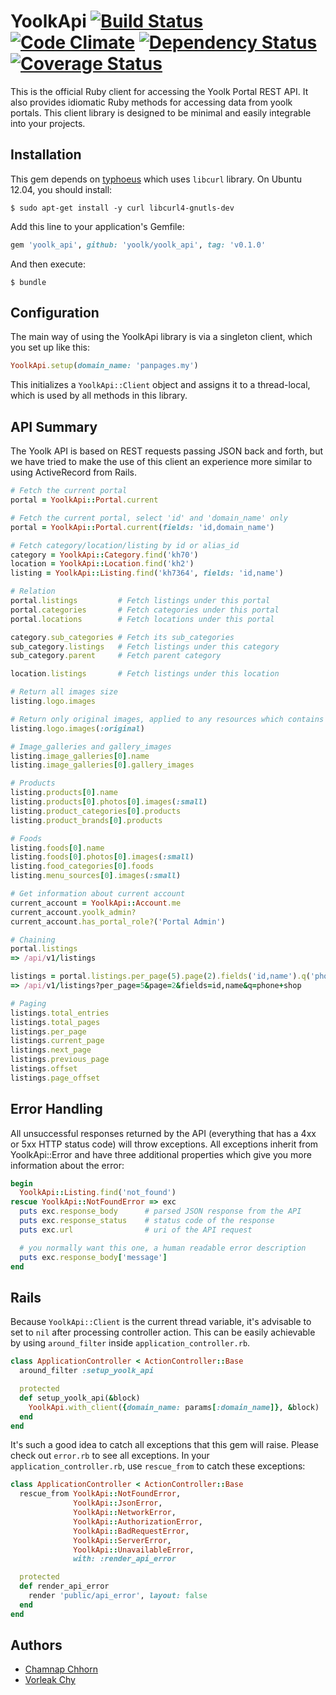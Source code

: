 # YoolkApi [![Build Status](https://travis-ci.org/yoolk/yoolk_api.png?branch=master)](https://travis-ci.org/yoolk/yoolk_api) [![Code Climate](https://codeclimate.com/repos/527f0090c7f3a35566082bf4/badges/c19085110192a2f43e91/gpa.png)](https://codeclimate.com/repos/527f0090c7f3a35566082bf4/feed) [![Dependency Status](https://gemnasium.com/yoolk/yoolk_api.png)](https://gemnasium.com/yoolk/yoolk_api) [![Coverage Status](https://coveralls.io/repos/yoolk/yoolk_api/badge.png?branch=master)](https://coveralls.io/r/yoolk/yoolk_api?branch=master)

This is the official Ruby client for accessing the Yoolk Portal REST API. It also provides idiomatic Ruby methods for accessing data from yoolk portals. This client library is designed to be minimal and easily integrable into your projects.

## Installation

This gem depends on [typhoeus](https://github.com/typhoeus/typhoeus) which uses `libcurl` library. On Ubuntu 12.04, you should install:

    $ sudo apt-get install -y curl libcurl4-gnutls-dev

Add this line to your application's Gemfile:

```ruby
gem 'yoolk_api', github: 'yoolk/yoolk_api', tag: 'v0.1.0'
```

And then execute:

    $ bundle

## Configuration

The main way of using the YoolkApi library is via a singleton client, which you set up like this:

```ruby
YoolkApi.setup(domain_name: 'panpages.my')
```

This initializes a `YoolkApi::Client` object and assigns it to a thread-local, which is used by all methods in this library.

## API Summary

The Yoolk API is based on REST requests passing JSON back and forth, but we have tried to make the use of this client an experience more similar to using ActiveRecord from Rails.

```ruby
# Fetch the current portal
portal = YoolkApi::Portal.current

# Fetch the current portal, select 'id' and 'domain_name' only
portal = YoolkApi::Portal.current(fields: 'id,domain_name')

# Fetch category/location/listing by id or alias_id
category = YoolkApi::Category.find('kh70')
location = YoolkApi::Location.find('kh2')
listing = YoolkApi::Listing.find('kh7364', fields: 'id,name')

# Relation
portal.listings         # Fetch listings under this portal
portal.categories       # Fetch categories under this portal
portal.locations        # Fetch locations under this portal

category.sub_categories # Fetch its sub_categories
sub_category.listings   # Fetch listings under this category
sub_category.parent     # Fetch parent category

location.listings       # Fetch listings under this location

# Return all images size
listing.logo.images

# Return only original images, applied to any resources which contains images array.
listing.logo.images(:original)

# Image_galleries and gallery_images
listing.image_galleries[0].name
listing.image_galleries[0].gallery_images

# Products
listing.products[0].name
listing.products[0].photos[0].images(:small)
listing.product_categories[0].products
listing.product_brands[0].products

# Foods
listing.foods[0].name
listing.foods[0].photos[0].images(:small)
listing.food_categories[0].foods
listing.menu_sources[0].images(:small)

# Get information about current account
current_account = YoolkApi::Account.me
current_account.yoolk_admin?
current_account.has_portal_role?('Portal Admin')

# Chaining
portal.listings
=> /api/v1/listings

listings = portal.listings.per_page(5).page(2).fields('id,name').q('phone shop')
=> /api/v1/listings?per_page=5&page=2&fields=id,name&q=phone+shop

# Paging
listings.total_entries
listings.total_pages
listings.per_page
listings.current_page
listings.next_page
listings.previous_page
listings.offset
listings.page_offset
```

## Error Handling

All unsuccessful responses returned by the API (everything that has a 4xx or 5xx HTTP status code) will throw exceptions. All exceptions inherit from YoolkApi::Error and have three additional properties which give you more information about the error:

```ruby
begin
  YoolkApi::Listing.find('not_found')
rescue YoolkApi::NotFoundError => exc
  puts exc.response_body      # parsed JSON response from the API
  puts exc.response_status    # status code of the response
  puts exc.url                # uri of the API request

  # you normally want this one, a human readable error description
  puts exc.response_body['message']
end
```

## Rails

Because `YoolkApi::Client` is the current thread variable, it's advisable to set to `nil` after processing controller action. This can be easily achievable by using `around_filter` inside `application_controller.rb`.

```ruby
class ApplicationController < ActionController::Base
  around_filter :setup_yoolk_api

  protected
  def setup_yoolk_api(&block)
    YoolkApi.with_client({domain_name: params[:domain_name]}, &block)
  end
end
```

It's such a good idea to catch all exceptions that this gem will raise. Please check out `error.rb` to see all exceptions. In your `application_controller.rb`, use `rescue_from` to catch these exceptions:

```ruby
class ApplicationController < ActionController::Base
  rescue_from YoolkApi::NotFoundError,
              YoolkApi::JsonError,
              YoolkApi::NetworkError,
              YoolkApi::AuthorizationError,
              YoolkApi::BadRequestError,
              YoolkApi::ServerError,
              YoolkApi::UnavailableError,
              with: :render_api_error

  protected
  def render_api_error
    render 'public/api_error', layout: false
  end
end
```

## Authors

* [Chamnap Chhorn](https://github.com/chamnap)
* [Vorleak Chy](https://github.com/vorleakchy)
